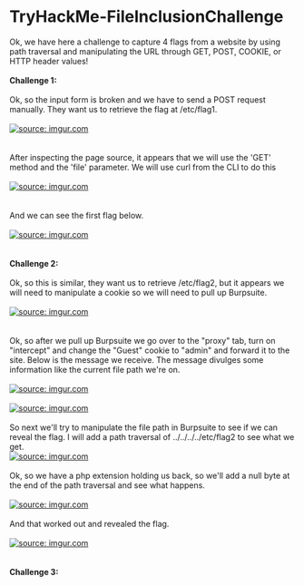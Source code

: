 # TryHackMe-FileInclusionChallenge

Ok, we have here a challenge to capture 4 flags from a website by using path traversal and manipulating the URL through GET, POST, COOKIE, or HTTP header values!
<br>
<br>
<b>Challenge 1:</b><br>
<br>
Ok, so the input form is broken and we have to send a POST request manually. They want us to retrieve the flag at /etc/flag1.<br>
<br>
<a href="https://imgur.com/a4280FT"><img src="https://i.imgur.com/a4280FT.jpg" title="source: imgur.com" /></a><br>
<br>
<br>
After inspecting the page source, it appears that we will use the 'GET' method and the 'file' parameter. We will use curl from the CLI to do this<br>
<br>
<a href="https://imgur.com/rxqEQoc"><img src="https://i.imgur.com/rxqEQoc.jpg" title="source: imgur.com" /></a><br>
<br>
<br>
And we can see the first flag below.<br>
<br>
<a href="https://imgur.com/l958iR2"><img src="https://i.imgur.com/l958iR2.jpg" title="source: imgur.com" /></a><br>
<br>
<br>
<b>Challenge 2:</b><br>
<br>
Ok, so this is similar, they want us to retrieve /etc/flag2, but it appears we will need to manipulate a cookie so we will need to pull up Burpsuite.<br>
<br>
<a href="https://imgur.com/Oamd82B"><img src="https://i.imgur.com/Oamd82B.jpg" title="source: imgur.com" /></a><br>
<br>
<br>
Ok, so after we pull up Burpsuite we go over to the "proxy" tab, turn on "intercept" and change the "Guest" cookie to "admin" and forward it to the site. Below is the message we receive. The message divulges some information like the current file path we're on.<br>
<br>
<a href="https://imgur.com/gK9fCdg"><img src="https://i.imgur.com/gK9fCdg.jpg" title="source: imgur.com" /></a><br>
<br>
<a href="https://imgur.com/pN5VFdm"><img src="https://i.imgur.com/pN5VFdm.jpg" title="source: imgur.com" /></a><br>
<br>
So next we'll try to manipulate the file path in Burpsuite to see if we can reveal the flag. I will add a path traversal of ../../../../etc/flag2 to see what we get.<br>
<a href="https://imgur.com/h2mGAkX"><img src="https://i.imgur.com/h2mGAkX.jpg" title="source: imgur.com" /></a><br>
<br>
Ok, so we have a php extension holding us back, so we'll add a null byte at the end of the path traversal and see what happens.<br>
<br>
<a href="https://imgur.com/oT0HR3s"><img src="https://i.imgur.com/oT0HR3s.jpg" title="source: imgur.com" /></a><br>
<br>
And that worked out and revealed the flag.<br>
<br>
<a href="https://imgur.com/r3itglv"><img src="https://i.imgur.com/r3itglv.jpg" title="source: imgur.com" /></a><br>
<br>
<br>
<b>Challenge 3:</b><br>
<br>


